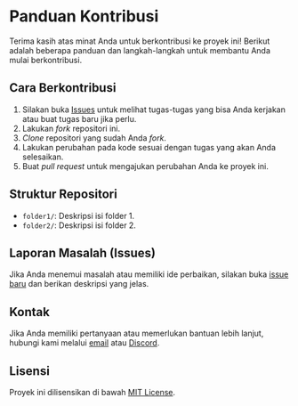 # Panduan Kontribusi

Terima kasih atas minat Anda untuk berkontribusi ke proyek ini! Berikut adalah beberapa panduan dan langkah-langkah untuk membantu Anda mulai berkontribusi.

## Cara Berkontribusi

1. Silakan buka [Issues](https://github.com/namapemilik/proyek/issues) untuk melihat tugas-tugas yang bisa Anda kerjakan atau buat tugas baru jika perlu.
2. Lakukan *fork* repositori ini.
3. *Clone* repositori yang sudah Anda *fork*.
4. Lakukan perubahan pada kode sesuai dengan tugas yang akan Anda selesaikan.
5. Buat *pull request* untuk mengajukan perubahan Anda ke proyek ini.

## Struktur Repositori

- `folder1/`: Deskripsi isi folder 1.
- `folder2/`: Deskripsi isi folder 2.

## Laporan Masalah (Issues)

Jika Anda menemui masalah atau memiliki ide perbaikan, silakan buka [issue baru](https://github.com/namapemilik/proyek/issues) dan berikan deskripsi yang jelas.

## Kontak

Jika Anda memiliki pertanyaan atau memerlukan bantuan lebih lanjut, hubungi kami melalui [email](mailto:you@example.com) atau [Discord](link_discord).

## Lisensi

Proyek ini dilisensikan di bawah [MIT License](LICENSE).
